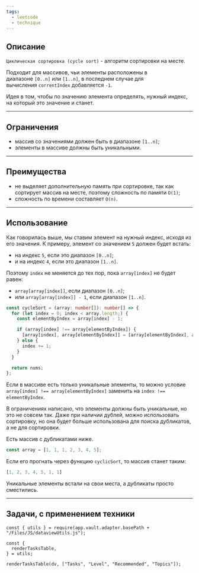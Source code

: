 ```yaml
---
tags:
  - leetcode
  - technique
---
```

## Описание

`Циклическая сортировка (cycle sort)` - алгоритм сортировки на месте.

Подходит для массивов, чьи элементы расположены в диапазоне `[0..n]` или `[1..n]`, в последнем случае для вычисления `correntIndex` добавляется `-1`.

Идея в том, чтобы по значению элемента определять, нужный индекс, на который это значение и станет.

---
## Ограничения

- массив со значениями должен быть в диапазоне `[1..n]`;
- элементы в массиве должны быть уникальными.

---
## Преимущества

- не выделяет дополнительную память при сортировке, так как сортирует массив на месте, поэтому сложность по памяти `O(1)`;
- сложность по времени составляет `O(n)`.

---
## Использование

Как говорилась выше, мы ставим элемент на нужный индекс, исходя из его значения. К примеру, элемент со значением `5` должен будет встать:
- на индекс `5`, если это диапазон `[0..n]`;
-  и на индекс `4`, если это диапазон `[1..n]`.

Поэтому `index` не меняется до тех пор, пока `array[index]` не будет равен:
- `array[array[index]]`, если диапазон `[0..n]`;
- или `array[array[index]] - 1`, если диапазон `[1..n]`.

```typescript
const cycleSort = (array: number[]): number[] => {
  for (let index = 0; index < array.length;) {
    const elementByIndex = array[index] - 1;

    if (array[index] !== array[elementByIndex]) {
      [array[index], array[elementByIndex]] = [array[elementByIndex], array[index]];
    } else {
      index += 1;
    }
  }

  return nums;
};
```

Если в массиве есть только уникальные элементы, то можно условие `array[index] !== array[elementByIndex]` заменить на `index !== elementByIndex`.

В ограничениях написано, что элементы должны быть уникальные, но это не совсем так. Даже при наличии дублей, можно использовать сортировку, но она будет больше использована для поиска дубликатов, а не для сортировки.

Есть массив с дубликатами ниже.

```ts
const array = [1, 1, 1, 2, 3, 4, 5];
```

Если его прогнать через функцию `cyclicSort`, то массив станет таким:

```ts
[1, 2, 3, 4, 5, 1, 1]
```

Уникальные элементы встали на свои места, а дубликаты просто сместились.

---
## Задачи, с применением техники

```dataviewjs
const { utils } = require(app.vault.adapter.basePath + "/Files/JS/dataviewUtils.js");

const {
  renderTasksTable,
} = utils;

renderTasksTable(dv, ["Tasks", "Level", "Recommended", "Topics"]);
```